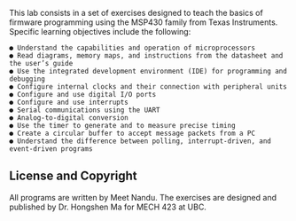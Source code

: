 This lab consists in a set of exercises designed to teach the basics of firmware programming using the
MSP430 family from Texas Instruments. Specific learning objectives include the following:

	● Understand the capabilities and operation of microprocessors
	● Read diagrams, memory maps, and instructions from the datasheet and the user’s guide
	● Use the integrated development environment (IDE) for programming and debugging
	● Configure internal clocks and their connection with peripheral units
	● Configure and use digital I/O ports
	● Configure and use interrupts
	● Serial communications using the UART
	● Analog-to-digital conversion
	● Use the timer to generate and to measure precise timing
	● Create a circular buffer to accept message packets from a PC
	● Understand the difference between polling, interrupt-driven, and event-driven programs


## License and Copyright

All programs are written by Meet Nandu. The exercises are designed and published by Dr. Hongshen Ma for MECH 423 at UBC.


